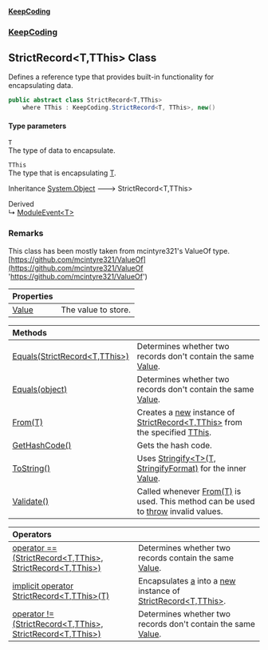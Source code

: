 #### [KeepCoding](index.md 'index')
### [KeepCoding](KeepCoding.md 'KeepCoding')
## StrictRecord&lt;T,TThis&gt; Class
Defines a reference type that provides built-in functionality for encapsulating data.  
```csharp
public abstract class StrictRecord<T,TThis>
    where TThis : KeepCoding.StrictRecord<T, TThis>, new()
```
#### Type parameters
<a name='KeepCoding.StrictRecord.T.TThis..T'></a>
`T`  
The type of data to encapsulate.
  
<a name='KeepCoding.StrictRecord.T.TThis..TThis'></a>
`TThis`  
The type that is encapsulating [T](StrictRecord.T.TThis..md#KeepCoding.StrictRecord.T.TThis..T 'KeepCoding.StrictRecord&lt;T,TThis&gt;.T').
  

Inheritance [System.Object](https://docs.microsoft.com/en-us/dotnet/api/System.Object 'System.Object') &#129106; StrictRecord&lt;T,TThis&gt;  

Derived  
&#8627; [ModuleEvent&lt;T&gt;](ModuleEvent.T..md 'KeepCoding.ModuleEvent&lt;T&gt;')  
### Remarks
This class has been mostly taken from mcintyre321's ValueOf type. [https://github.com/mcintyre321/ValueOf](https://github.com/mcintyre321/ValueOf 'https://github.com/mcintyre321/ValueOf')

| Properties | |
| :--- | :--- |
| [Value](StrictRecord.T.TThis..Value.md 'KeepCoding.StrictRecord&lt;T,TThis&gt;.Value') | The value to store.<br/> |

| Methods | |
| :--- | :--- |
| [Equals(StrictRecord&lt;T,TThis&gt;)](StrictRecord.T.TThis..Equals.kdHJZ4Gm8.vWzKDZGbPNPA.md 'KeepCoding.StrictRecord&lt;T,TThis&gt;.Equals(KeepCoding.StrictRecord&lt;T,TThis&gt;)') | Determines whether two records don't contain the same [Value](StrictRecord.T.TThis..Value.md 'KeepCoding.StrictRecord&lt;T,TThis&gt;.Value').<br/> |
| [Equals(object)](StrictRecord.T.TThis..Equals.MsK5gctLXOI8KTo7GmmluQ.md 'KeepCoding.StrictRecord&lt;T,TThis&gt;.Equals(object)') | Determines whether two records don't contain the same [Value](StrictRecord.T.TThis..Value.md 'KeepCoding.StrictRecord&lt;T,TThis&gt;.Value').<br/> |
| [From(T)](StrictRecord.T.TThis..From.QbRwPjvPkDVG0GgsicVbtA.md 'KeepCoding.StrictRecord&lt;T,TThis&gt;.From(T)') | Creates a [new](https://docs.microsoft.com/en-us/dotnet/csharp/language-reference/keywords/new 'https://docs.microsoft.com/en-us/dotnet/csharp/language-reference/keywords/new') instance of [StrictRecord&lt;T,TThis&gt;](StrictRecord.T.TThis..md 'KeepCoding.StrictRecord&lt;T,TThis&gt;') from the specified [TThis](StrictRecord.T.TThis..md#KeepCoding.StrictRecord.T.TThis..TThis 'KeepCoding.StrictRecord&lt;T,TThis&gt;.TThis').<br/> |
| [GetHashCode()](StrictRecord.T.TThis..GetHashCode().md 'KeepCoding.StrictRecord&lt;T,TThis&gt;.GetHashCode()') | Gets the hash code.<br/> |
| [ToString()](StrictRecord.T.TThis..ToString().md 'KeepCoding.StrictRecord&lt;T,TThis&gt;.ToString()') | Uses [Stringify&lt;T&gt;(T, StringifyFormat)](Helper.Stringify.MMjDPqfcLXL+EYRaH4glrw.md 'KeepCoding.Helper.Stringify&lt;T&gt;(T, KeepCoding.StringifyFormat)') for the inner [Value](StrictRecord.T.TThis..Value.md 'KeepCoding.StrictRecord&lt;T,TThis&gt;.Value').<br/> |
| [Validate()](StrictRecord.T.TThis..Validate().md 'KeepCoding.StrictRecord&lt;T,TThis&gt;.Validate()') | Called whenever [From(T)](StrictRecord.T.TThis..From.QbRwPjvPkDVG0GgsicVbtA.md 'KeepCoding.StrictRecord&lt;T,TThis&gt;.From(T)') is used. This method can be used to [throw](https://docs.microsoft.com/en-us/dotnet/csharp/language-reference/keywords/throw 'https://docs.microsoft.com/en-us/dotnet/csharp/language-reference/keywords/throw') invalid values.<br/> |

| Operators | |
| :--- | :--- |
| [operator ==(StrictRecord&lt;T,TThis&gt;, StrictRecord&lt;T,TThis&gt;)](StrictRecord.T.TThis..op_Equality.2gNCUbCeVzPXUBrRenqLEg.md 'KeepCoding.StrictRecord&lt;T,TThis&gt;.op_Equality(KeepCoding.StrictRecord&lt;T,TThis&gt;, KeepCoding.StrictRecord&lt;T,TThis&gt;)') | Determines whether two records contain the same [Value](StrictRecord.T.TThis..Value.md 'KeepCoding.StrictRecord&lt;T,TThis&gt;.Value').<br/> |
| [implicit operator StrictRecord&lt;T,TThis&gt;(T)](StrictRecord.T.TThis..op_Implicit.fyavNvZPVPZo2HhC.r72IA.md 'KeepCoding.StrictRecord&lt;T,TThis&gt;.op_Implicit KeepCoding.StrictRecord&lt;T,TThis&gt;(T)') | Encapsulates [a](StrictRecord.T.TThis..op_Implicit.fyavNvZPVPZo2HhC.r72IA.md#KeepCoding.StrictRecord.T.TThis..op_ImplicitKeepCoding.StrictRecord.T.TThis.(T).a 'KeepCoding.StrictRecord&lt;T,TThis&gt;.op_Implicit KeepCoding.StrictRecord&lt;T,TThis&gt;(T).a') into a [new](https://docs.microsoft.com/en-us/dotnet/csharp/language-reference/keywords/new 'https://docs.microsoft.com/en-us/dotnet/csharp/language-reference/keywords/new') instance of [StrictRecord&lt;T,TThis&gt;](StrictRecord.T.TThis..md 'KeepCoding.StrictRecord&lt;T,TThis&gt;').<br/> |
| [operator !=(StrictRecord&lt;T,TThis&gt;, StrictRecord&lt;T,TThis&gt;)](StrictRecord.T.TThis..op_Inequality.87vCugQEZf.y6SAWCzryuQ.md 'KeepCoding.StrictRecord&lt;T,TThis&gt;.op_Inequality(KeepCoding.StrictRecord&lt;T,TThis&gt;, KeepCoding.StrictRecord&lt;T,TThis&gt;)') | Determines whether two records don't contain the same [Value](StrictRecord.T.TThis..Value.md 'KeepCoding.StrictRecord&lt;T,TThis&gt;.Value').<br/> |
